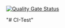 [![Quality Gate Status](https://sonarcloud.io/api/project_badges/measure?project=markusremplbauer_CI-Test&metric=alert_status)](https://sonarcloud.io/dashboard?id=markusremplbauer_CI-Test)

"# CI-Test" 
